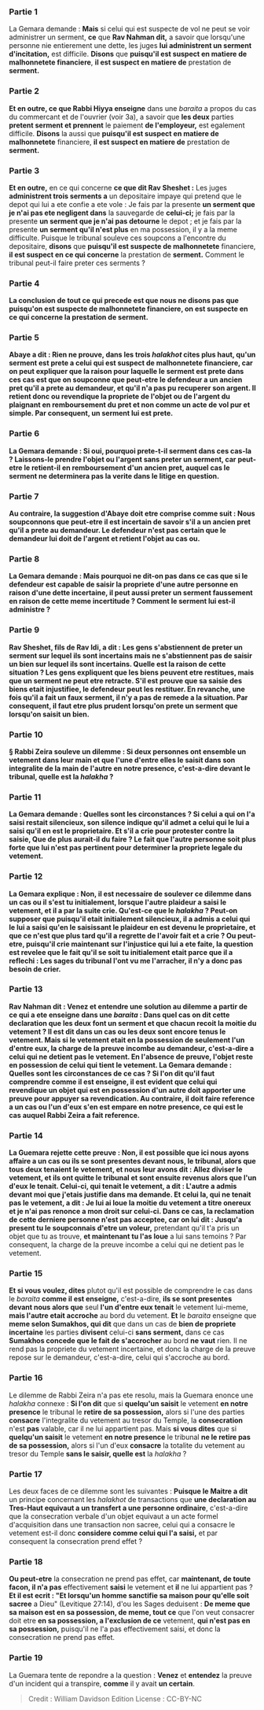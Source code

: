 
### Partie 1
La Gemara demande : <b>Mais</b> si celui qui est suspecte de vol ne peut se voir administrer un serment, <b>ce</b> que <b>Rav Nahman dit,</b> a savoir que lorsqu'une personne nie entierement une dette, les juges <b>lui administrent un serment d'incitation,</b> est difficile. <b>Disons</b> que <b>puisqu'il est suspect en matiere de malhonnetete financiere</b>, <b>il est suspect en matiere de</b> prestation de <b>serment.</b>

### Partie 2
<b>Et en outre, ce que Rabbi Hiyya enseigne</b> dans une <i>baraita</i> a propos du cas du commercant et de l'ouvrier (voir 3a), a savoir que <b>les deux</b> parties <b>pretent serment et prennent</b> le paiement <b>de l'employeur,</b> est egalement difficile. <b>Disons</b> la aussi que <b>puisqu'il est suspect en matiere de malhonnetete</b> financiere, <b>il est suspect en matiere de</b> prestation de <b>serment.</b>

### Partie 3
<b>Et en outre,</b> en ce qui concerne <b>ce que dit Rav Sheshet :</b> Les juges <b>administrent trois serments a</b> un depositaire impaye qui pretend que le depot qui lui a ete confie a ete vole : Je fais par la presente <b>un serment que je n'ai pas ete negligent dans</b> la sauvegarde de <b>celui-ci;</b> je fais par la presente <b>un serment que je n'ai pas detourne</b> le depot ; et je fais par la presente <b>un serment qu'il n'est plus</b> en ma possession,</b> il y a la meme difficulte. Puisque le tribunal souleve ces soupcons a l'encontre du depositaire, <b>disons</b> que <b>puisqu'il est suspecte de malhonnetete</b> financiere, <b>il est suspect en ce qui concerne</b> la prestation de <b>serment.</b> Comment le tribunal peut-il faire preter ces serments ?

### Partie 4
<b>La conclusion de tout ce qui precede est que <b>nous ne disons pas</b> que <b>puisqu'on est suspecte de malhonnetete financiere</b>, <b>on est suspecte en ce qui concerne</b> la prestation de <b>serment.</b>

### Partie 5
<b>Abaye a dit :</b> Rien ne prouve, dans les trois <i>halakhot</i> cites plus haut, qu'un serment est prete a celui qui est suspect de malhonnetete financiere, car on peut expliquer que la raison pour laquelle le serment est prete dans ces cas est que <b>on soupconne</b> que <b>peut-etre</b> le defendeur <b>a un ancien pret</b> qu'il a prete <b>au demandeur, et qu'il n'a pas pu recuperer son argent. Il retient donc ou revendique la propriete de l'objet ou de l'argent du plaignant en remboursement du pret et non comme un acte de vol pur et simple. Par consequent, un serment lui est prete.

### Partie 6
La Gemara demande : <b>Si oui,</b> pourquoi prete-t-il serment dans ces cas-la ? <b>Laissons-le prendre</b> l'objet ou l'argent <b>sans</b> preter <b>un serment,</b> car peut-etre le retient-il en remboursement d'un ancien pret, auquel cas le serment ne determinera pas la verite dans le litige en question.

### Partie 7
<b>Au contraire,</b> la suggestion d'Abaye doit etre comprise comme suit : <b>Nous soupconnons</b> que <b>peut-etre</b> il est <b>incertain</b> de savoir s'il <b>a un ancien pret</b> qu'il a prete <b>au</b> demandeur. Le defendeur n'est pas certain que le demandeur lui doit de l'argent et retient l'objet au cas ou.

### Partie 8
La Gemara demande : <b>Mais</b> pourquoi <b>ne dit-on pas</b> dans ce cas que si le defendeur est capable de <b>saisir</b> la propriete d'une autre personne en raison d'une dette incertaine</b>, <b>il peut aussi preter un serment</b> faussement <b>en raison de</b> cette meme <b>incertitude ?</b> Comment le serment lui est-il administre ?

### Partie 9
<b>Rav Sheshet, fils de Rav Idi, a dit : Les gens s'abstiennent</b> de preter <b>un serment</b> sur lequel ils sont <b>incertains mais ne s'abstiennent pas de</b> saisir <b>un bien</b> sur lequel ils sont <b>incertains. Quelle est la raison</b> de cette situation ? Les gens expliquent que <b>les biens peuvent etre restitues,</b> mais que <b>un serment ne peut etre retracte.</b> S'il est prouve que sa saisie des biens etait injustifiee, le defendeur peut les restituer. En revanche, une fois qu'il a fait un faux serment, il n'y a pas de remede a la situation. Par consequent, il faut etre plus prudent lorsqu'on prete un serment que lorsqu'on saisit un bien.

### Partie 10
§ <b>Rabbi Zeira souleve un dilemme :</b> Si deux personnes ont ensemble un vetement dans leur main et que <b>l'une</b> d'entre elles le <b>saisit</b> dans son integralite de la main de l'autre <b>en notre presence,</b> c'est-a-dire devant le tribunal, <b>quelle est</b> la <i>halakha</i> ?

### Partie 11
La Gemara demande : <b>Quelles sont les circonstances ? Si</b> celui a qui on l'a saisi <b>restait silencieux,</b> son silence indique qu'il <b>admet a</b> celui qui le lui a saisi qu'il en est le proprietaire. <b>Et s'il a crie</b> pour protester contre la saisie, <b>Que</b> de plus <b>aurait-il du faire ?</b> Le fait que l'autre personne soit plus forte que lui n'est pas pertinent pour determiner la propriete legale du vetement.

### Partie 12
La Gemara explique : <b>Non,</b> il est <b>necessaire</b> de soulever ce dilemme dans un cas <b>ou il s'est tu initialement,</b> lorsque l'autre plaideur a saisi le vetement, <b>et</b> il a <b>par la suite crie. Qu'est-ce que</b> le <i>halakha</i> ? Peut-on supposer que <b>puisqu'il etait</b> initialement <b>silencieux, il a admis a</b> celui qui le lui a saisi qu'en le saisissant le plaideur en est devenu le proprietaire, et que ce n'est que plus tard qu'il a regrette de l'avoir fait et a crie ? <b>Ou peut-etre, puisqu'il crie maintenant</b> sur l'injustice qui lui a ete faite, <b>la question est revelee que</b> le fait <b>qu'il se soit tu initialement</b> etait parce que <b>il a reflechi : Les sages</b> du tribunal l'ont <b>vu</b> me l'arracher, il n'y a donc pas besoin de crier.

### Partie 13
<b>Rav Nahman dit : Venez</b> et <b>entendre</b> une solution au dilemme a partir de ce qui a ete enseigne dans une <i>baraita</i> : <b>Dans quel</b> cas <b>on dit cette declaration</b> que les deux font un serment et que chacun recoit la moitie du vetement ? Il est dit dans un cas <b>ou les deux sont</b> encore <b>tenus</b> le vetement. <b>Mais</b> si le <b>vetement etait en la possession de</b> seulement <b>l'un d'entre eux, la charge de la preuve incombe au demandeur,</b> c'est-a-dire a celui qui ne detient pas le vetement. En l'absence de preuve, l'objet reste en possession de celui qui tient le vetement. La Gemara demande : <b>Quelles sont les circonstances</b> de ce cas ? <b>Si l'on dit</b> qu'il faut comprendre <b>comme il est enseigne,</b> il est <b>evident</b> que celui qui revendique un objet qui est en possession d'un autre doit apporter une preuve pour appuyer sa revendication. <b>Au contraire,</b> il doit faire reference a un cas <b>ou l'un d'eux s'en est empare en notre presence,</b> ce qui est le cas auquel Rabbi Zeira a fait reference.

### Partie 14
La Guemara rejette cette preuve : <b>Non,</b> il est possible que <b>ici nous ayons affaire</b> a un cas <b>ou ils se sont presentes devant nous,</b> le tribunal, <b>alors que tous deux tenaient</b> le vetement, <b>et nous leur avons dit : Allez diviser</b> le vetement, <b>et ils ont quitte</b> le tribunal <b>et sont ensuite revenus</b> <b>alors que l'un d'eux le tenait. Celui-ci</b>, qui tenait le vetement, <b>a dit :</b> L'autre <b>a admis devant moi</b> que j'etais justifie dans ma demande. <b>Et celui</b> la, qui ne tenait pas le vetement, <b>a dit : Je lui ai loue</b> la moitie du vetement <b>a titre onereux</b> et je n'ai pas renonce a mon droit sur celui-ci. Dans ce cas, la reclamation de cette derniere personne n'est pas acceptee, <b>car on lui dit : Jusqu'a present tu le soupconnais d'etre</b> un voleur,</b> pretendant qu'il t'a pris un objet que tu as trouve, <b>et maintenant tu l'as loue</b> a lui sans temoins ?</b> Par consequent, la charge de la preuve incombe a celui qui ne detient pas le vetement.

### Partie 15
<b>Et si vous voulez, dites</b> plutot qu'il est possible de comprendre le cas dans le <i>baraita</i> <b>comme il est enseigne,</b> c'est-a-dire, <b>ils se sont presentes devant nous alors que</b> seul <b>l'un d'entre eux tenait</b> le vetement lui-meme, <b>mais l'autre etait accroche</b> au bord du vetement. <b>Et</b> le <i>baraita</i> enseigne que <b>meme selon Sumakhos, qui dit</b> que dans un cas de <b>bien de propriete incertaine</b> les parties <b>divisent</b> celui-ci <b>sans serment,</b> dans ce cas <b>Sumakhos concede que le fait de s'accrocher</b> au bord <b>ne vaut</b> rien. </b> Il ne rend pas la propriete du vetement incertaine, et donc la charge de la preuve repose sur le demandeur, c'est-a-dire, celui qui s'accroche au bord.

### Partie 16
Le dilemme de Rabbi Zeira n'a pas ete resolu, mais la Guemara enonce une <i>halakha</i> connexe : <b>Si l'on dit</b> que si <b>quelqu'un saisit</b> le vetement <b>en notre presence</b> le tribunal le <b>retire de sa possession,</b> alors si l'une des parties <b>consacre</b> l'integralite du vetement au tresor du Temple, la <b>consecration</b> n'est <b>pas</b> valable, car il ne lui appartient pas. Mais <b>si vous dites</b> que si <b>quelqu'un saisit</b> le vetement <b>en notre presence</b> le tribunal <b>ne le retire pas de sa possession,</b> alors si l'un d'eux <b>consacre</b> la totalite du vetement au tresor du Temple <b>sans le saisir, quelle est</b> la <i>halakha</i> ?

### Partie 17
Les deux faces de ce dilemme sont les suivantes : <b>Puisque le Maitre a dit</b> un principe concernant les <i>halakhot</i> de transactions que <b>une declaration au Tres-Haut equivaut a un transfert a une personne ordinaire</b>, c'est-a-dire que la consecration verbale d'un objet equivaut a un acte formel d'acquisition dans une transaction non sacree, celui qui a consacre le vetement est-il donc <b>considere comme celui qui l'a saisi,</b> et par consequent la consecration prend effet ?

### Partie 18
<b>Ou peut-etre</b> la consecration ne prend pas effet, car <b>maintenant, de toute facon, il n'a pas</b> effectivement <b>saisi</b> le vetement et <b>il</b> ne lui appartient pas ? <b>Et il est ecrit : "Et lorsqu'un homme sanctifie sa maison pour qu'elle soit sacree</b> a Dieu" (Levitique 27:14), d'ou les Sages deduisent : <b>De meme que sa maison est en sa possession, de meme, tout ce</b> que l'on veut consacrer doit etre <b>en sa possession, a l'exclusion de ce</b> vetement, <b>qui n'est pas en sa possession,</b> puisqu'il ne l'a pas effectivement saisi, et donc la consecration ne prend pas effet.

### Partie 19
La Guemara tente de repondre a la question : <b>Venez</b> et <b>entendez</b> la preuve d'un incident qui a transpire, <b>comme</b> il y avait <b>un certain</b>.

>Credit : William Davidson Edition
>License : CC-BY-NC